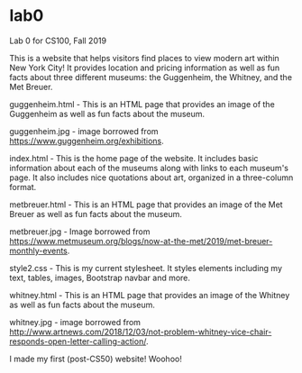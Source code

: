 # lab0
Lab 0 for CS100, Fall 2019

This is a website that helps visitors find places to view modern art within New York City! It provides location and pricing information as well as fun facts about three different museums: the Guggenheim, the Whitney, and the Met Breuer.

guggenheim.html - This is an HTML page that provides an image of the Guggenheim as well as fun facts about the museum.

guggenheim.jpg - image borrowed from https://www.guggenheim.org/exhibitions.

index.html - This is the home page of the website. It includes basic information about each of the museums along with links to each museum's page. It also includes nice quotations about art, organized in a three-column format.

metbreuer.html - This is an HTML page that provides an image of the Met Breuer as well as fun facts about the museum.

metbreuer.jpg - Image borrowed from https://www.metmuseum.org/blogs/now-at-the-met/2019/met-breuer-monthly-events.

style2.css - This is my current stylesheet. It styles elements including my text, tables, images, Bootstrap navbar and more.

whitney.html - This is an HTML page that provides an image of the Whitney as well as fun facts about the museum.

whitney.jpg - image borrowed from http://www.artnews.com/2018/12/03/not-problem-whitney-vice-chair-responds-open-letter-calling-action/.


I made my first (post-CS50) website! Woohoo!
